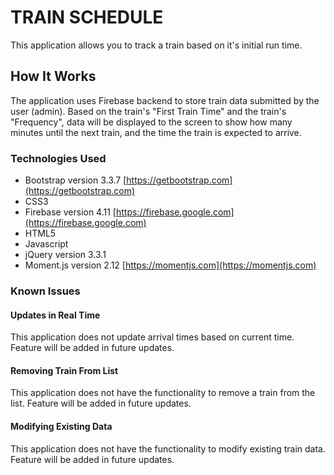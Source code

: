 # TRAIN SCHEDULE

This application allows you to track a train based on it's initial run time.

## How It Works

The application uses Firebase backend to store train data submitted by the user (admin). Based on the train's "First Train Time" and the train's "Frequency", data will be displayed to the screen to show how many minutes until the next train, and the time the train is expected to arrive.

### Technologies Used

* Bootstrap version 3.3.7 [https://getbootstrap.com](https://getbootstrap.com)
* CSS3
* Firebase version 4.11 [https://firebase.google.com](https://firebase.google.com)
* HTML5
* Javascript
* jQuery version 3.3.1
* Moment.js version 2.12 [https://momentjs.com](https://momentjs.com)

### Known Issues

#### Updates in Real Time

This application does not update arrival times based on current time. Feature will be added in future updates.

#### Removing Train From List

This application does not have the functionality to remove a train from the list. Feature will be added in future updates.

#### Modifying Existing Data

This application does not have the functionality to modify existing train data. Feature will be added in future updates.